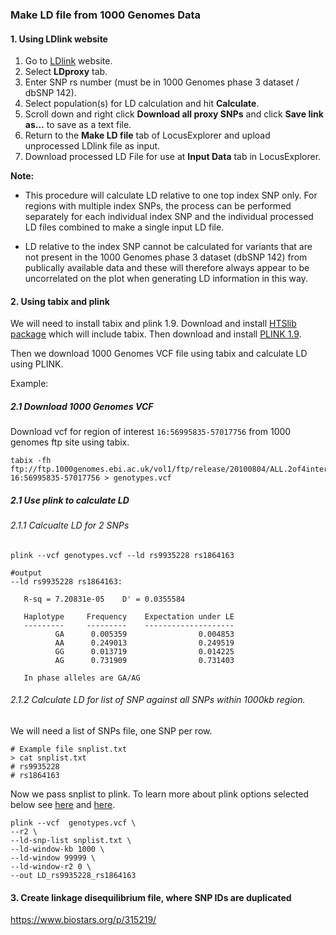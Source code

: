 ### Make LD file from 1000 Genomes Data

#### 1. Using LDlink website

1. Go to [LDlink](http://analysistools.nci.nih.gov/LDlink/) website.
2. Select **LDproxy** tab.
3. Enter SNP rs number (must be in 1000 Genomes phase 3 dataset / dbSNP 142).
4. Select population(s) for LD calculation and hit **Calculate**.
5. Scroll down and right click **Download all proxy SNPs** and click **Save link as...** to save as a text file.
6. Return to the **Make LD file** tab of LocusExplorer and upload unprocessed LDlink file as input.
7. Download processed LD File for use at **Input Data** tab in LocusExplorer.

**Note:**

* This procedure will calculate LD relative to one top index SNP only. For regions with multiple index SNPs, the process can be performed separately for each individual index SNP and the individual processed LD files combined to make a single input LD file.

* LD relative to the index SNP cannot be calculated for variants that are not present in the 1000 Genomes phase 3 dataset (dbSNP 142) from publically available data and these will therefore always appear to be uncorrelated on the plot when generating LD information in this way.

#### 2. Using tabix and plink
We will need to install tabix and plink 1.9.
Download and install [HTSlib package](http://www.htslib.org/download/) which will include tabix. Then download and install [PLINK 1.9](https://www.cog-genomics.org/plink2).

Then we download 1000 Genomes VCF file using tabix and calculate LD using PLINK.

Example:

##### 2.1 Download 1000 Genomes VCF
Download vcf for region of interest `16:56995835-57017756` from 1000 genomes ftp site using tabix.  
```
tabix -fh ftp://ftp.1000genomes.ebi.ac.uk/vol1/ftp/release/20100804/ALL.2of4intersection.20100804.genotypes.vcf.gz 16:56995835-57017756 > genotypes.vcf
```

##### 2.1 Use plink to calculate LD
###### 2.1.1 Calcualte LD for 2 SNPs  
```
plink --vcf genotypes.vcf --ld rs9935228 rs1864163

#output
--ld rs9935228 rs1864163:

   R-sq = 7.20831e-05    D' = 0.0355584

   Haplotype     Frequency    Expectation under LE
   ---------     ---------    --------------------
          GA      0.005359                0.004853
          AA      0.249013                0.249519
          GG      0.013719                0.014225
          AG      0.731909                0.731403

   In phase alleles are GA/AG
```
###### 2.1.2 Calculate LD for list of SNP against all SNPs within 1000kb region.
We will need a list of SNPs file, one SNP per row.
```
# Example file snplist.txt
> cat snplist.txt
# rs9935228
# rs1864163
```

Now we pass snplist to plink. To learn more about plink options selected below see [here](http://pngu.mgh.harvard.edu/~purcell/plink/ld.shtml) and [here](https://www.cog-genomics.org/plink2/ld).
```
plink --vcf  genotypes.vcf \
--r2 \
--ld-snp-list snplist.txt \
--ld-window-kb 1000 \
--ld-window 99999 \
--ld-window-r2 0 \
--out LD_rs9935228_rs1864163
```

#### 3. Create linkage disequilibrium file, where SNP IDs are duplicated
https://www.biostars.org/p/315219/
